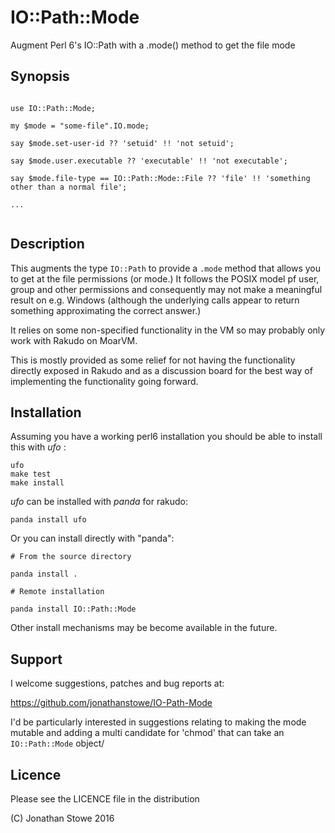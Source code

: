 # IO::Path::Mode

Augment Perl 6's IO::Path with a .mode() method to get the file mode

## Synopsis

```

use IO::Path::Mode;

my $mode = "some-file".IO.mode;

say $mode.set-user-id ?? 'setuid' !! 'not setuid';

say $mode.user.executable ?? 'executable' !! 'not executable';

say $mode.file-type == IO::Path::Mode::File ?? 'file' !! 'something other than a normal file';

...


```

## Description

This augments the type ```IO::Path``` to provide a ```.mode``` method that allows
you to get at the file permissions (or mode.)  It follows the POSIX model pf
user, group and other permissions and consequently may not make a meaningful 
result on e.g. Windows (although the underlying calls appear to return something
approximating the correct answer.)

It relies on some non-specified functionality in the VM so may probably only work
with Rakudo on MoarVM.

This is mostly provided as some relief for not having the functionality directly
exposed in Rakudo and as a discussion board for the best way of implementing the
functionality going forward. 

## Installation

Assuming you have a working perl6 installation you should be able to
install this with *ufo* :

    ufo
    make test
    make install

*ufo* can be installed with *panda* for rakudo:

    panda install ufo

Or you can install directly with "panda":

    # From the source directory
   
    panda install .

    # Remote installation

    panda install IO::Path::Mode

Other install mechanisms may be become available in the future.

## Support

I welcome suggestions, patches and bug reports at:

   https://github.com/jonathanstowe/IO-Path-Mode

I'd be particularly interested in suggestions relating to making
the mode mutable and adding a multi candidate for 'chmod' that
can take an ```IO::Path::Mode``` object/

## Licence

Please see the LICENCE file in the distribution

(C) Jonathan Stowe 2016
